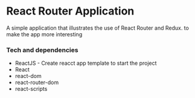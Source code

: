# React Router Application

A simple application that illustrates the use of React Router and Redux. to make the app more interesting

### Tech and dependencies

* ReactJS  - Create reacct app template to start the project
* React
* react-dom
* react-router-dom
* react-scripts
